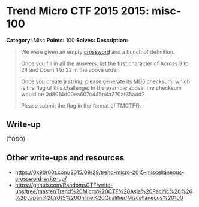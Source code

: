 # Trend Micro CTF 2015 2015: misc-100

**Category:** Misc
**Points:** 100
**Solves:**
**Description:**

> We were given an empty [crossword](crossword.xlsx) and a bunch of definition.
>
> Once you fill in all the answers, list the first character of Across 3 to 24 and Down 1 to 22 in the above order.
>
> Once you create a string, please generate its MD5 checksum, which is the flag of this challenge.
> In the example above, the checksum would be 0d8014d00ea607c445b4a270af35a4d2
>
> Please submit the flag in the format of TMCTF{<checksum>}.


## Write-up

(TODO)

## Other write-ups and resources

* <https://0x90r00t.com/2015/09/29/trend-micro-2015-miscellaneous-crossword-write-up/>
* <https://github.com/RandomsCTF/write-ups/tree/master/Trend%20Micro%20CTF%20Asia%20Pacific%20%26%20Japan%202015%20Online%20Qualifier/Miscellaneous%20100>
